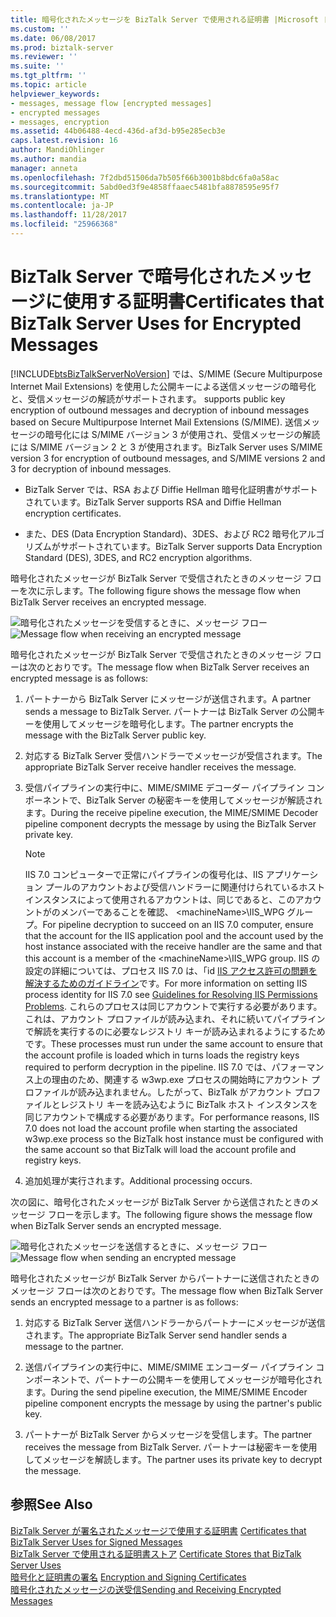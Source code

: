 ```yaml
---
title: 暗号化されたメッセージを BizTalk Server で使用される証明書 |Microsoft ドキュメント
ms.custom: ''
ms.date: 06/08/2017
ms.prod: biztalk-server
ms.reviewer: ''
ms.suite: ''
ms.tgt_pltfrm: ''
ms.topic: article
helpviewer_keywords:
- messages, message flow [encrypted messages]
- encrypted messages
- messages, encryption
ms.assetid: 44b06488-4ecd-436d-af3d-b95e285ecb3e
caps.latest.revision: 16
author: MandiOhlinger
ms.author: mandia
manager: anneta
ms.openlocfilehash: 7f2dbd51506da7b505f66b3001b8bdc6fa0a58ac
ms.sourcegitcommit: 5abd0ed3f9e4858ffaaec5481bfa8878595e95f7
ms.translationtype: MT
ms.contentlocale: ja-JP
ms.lasthandoff: 11/28/2017
ms.locfileid: "25966368"
---
```

# <a name="certificates-that-biztalk-server-uses-for-encrypted-messages"></a><span data-ttu-id="55a6f-102">BizTalk Server で暗号化されたメッセージに使用する証明書</span><span class="sxs-lookup"><span data-stu-id="55a6f-102">Certificates that BizTalk Server Uses for Encrypted Messages</span></span>
[!INCLUDE[btsBizTalkServerNoVersion](../includes/btsbiztalkservernoversion-md.md)]<span data-ttu-id="55a6f-103"> では、S/MIME (Secure Multipurpose Internet Mail Extensions) を使用した公開キーによる送信メッセージの暗号化と、受信メッセージの解読がサポートされます。</span><span class="sxs-lookup"><span data-stu-id="55a6f-103"> supports public key encryption of outbound messages and decryption of inbound messages based on Secure Multipurpose Internet Mail Extensions (S/MIME).</span></span> <span data-ttu-id="55a6f-104">送信メッセージの暗号化には S/MIME バージョン 3 が使用され、受信メッセージの解読には S/MIME バージョン 2 と 3 が使用されます。</span><span class="sxs-lookup"><span data-stu-id="55a6f-104">BizTalk Server uses S/MIME version 3 for encryption of outbound messages, and S/MIME versions 2 and 3 for decryption of inbound messages.</span></span>  
  
-   <span data-ttu-id="55a6f-105">BizTalk Server では、RSA および Diffie Hellman 暗号化証明書がサポートされています。</span><span class="sxs-lookup"><span data-stu-id="55a6f-105">BizTalk Server supports RSA and Diffie Hellman encryption certificates.</span></span>  
  
-   <span data-ttu-id="55a6f-106">また、DES (Data Encryption Standard)、3DES、および RC2 暗号化アルゴリズムがサポートされています。</span><span class="sxs-lookup"><span data-stu-id="55a6f-106">BizTalk Server supports Data Encryption Standard (DES), 3DES, and RC2 encryption algorithms.</span></span>  
  
 <span data-ttu-id="55a6f-107">暗号化されたメッセージが BizTalk Server で受信されたときのメッセージ フローを次に示します。</span><span class="sxs-lookup"><span data-stu-id="55a6f-107">The following figure shows the message flow when BizTalk Server receives an encrypted message.</span></span>  
  
 <span data-ttu-id="55a6f-108">![暗号化されたメッセージを受信するときに、メッセージ フロー](../core/media/bpi-sp-msgsec-inboundencryption.gif "BPI_SP_MSGSEC_InboundEncryption")</span><span class="sxs-lookup"><span data-stu-id="55a6f-108">![Message flow when receiving an encrypted message](../core/media/bpi-sp-msgsec-inboundencryption.gif "BPI_SP_MSGSEC_InboundEncryption")</span></span>  
  
 <span data-ttu-id="55a6f-109">暗号化されたメッセージが BizTalk Server で受信されたときのメッセージ フローは次のとおりです。</span><span class="sxs-lookup"><span data-stu-id="55a6f-109">The message flow when BizTalk Server receives an encrypted message is as follows:</span></span>  
  
1.  <span data-ttu-id="55a6f-110">パートナーから BizTalk Server にメッセージが送信されます。</span><span class="sxs-lookup"><span data-stu-id="55a6f-110">A partner sends a message to BizTalk Server.</span></span> <span data-ttu-id="55a6f-111">パートナーは BizTalk Server の公開キーを使用してメッセージを暗号化します。</span><span class="sxs-lookup"><span data-stu-id="55a6f-111">The partner encrypts the message with the BizTalk Server public key.</span></span>  
  
2.  <span data-ttu-id="55a6f-112">対応する BizTalk Server 受信ハンドラーでメッセージが受信されます。</span><span class="sxs-lookup"><span data-stu-id="55a6f-112">The appropriate BizTalk Server receive handler receives the message.</span></span>  
  
3.  <span data-ttu-id="55a6f-113">受信パイプラインの実行中に、MIME/SMIME デコーダー パイプライン コンポーネントで、BizTalk Server の秘密キーを使用してメッセージが解読されます。</span><span class="sxs-lookup"><span data-stu-id="55a6f-113">During the receive pipeline execution, the MIME/SMIME Decoder pipeline component decrypts the message by using the BizTalk Server private key.</span></span>  
  
    > [!NOTE]
    >  <span data-ttu-id="55a6f-114">IIS 7.0 コンピューターで正常にパイプラインの復号化は、IIS アプリケーション プールのアカウントおよび受信ハンドラーに関連付けられているホスト インスタンスによって使用されるアカウントは、同じであると、このアカウントがのメンバーであることを確認、 \<machineName\>\IIS_WPG グループ。</span><span class="sxs-lookup"><span data-stu-id="55a6f-114">For pipeline decryption to succeed on an IIS 7.0 computer, ensure that the account for the IIS application pool and the account used by the host instance associated with the receive handler are the same and that this account is a member of the \<machineName\>\IIS_WPG group.</span></span> <span data-ttu-id="55a6f-115">IIS の設定の詳細については、プロセス IIS 7.0 は、「id [IIS アクセス許可の問題を解決するためのガイドライン](../core/guidelines-for-resolving-iis-permissions-problems.md)です。</span><span class="sxs-lookup"><span data-stu-id="55a6f-115">For more information on setting IIS process identity for IIS 7.0 see [Guidelines for Resolving IIS Permissions Problems](../core/guidelines-for-resolving-iis-permissions-problems.md).</span></span> <span data-ttu-id="55a6f-116">これらのプロセスは同じアカウントで実行する必要があります。これは、アカウント プロファイルが読み込まれ、それに続いてパイプラインで解読を実行するのに必要なレジストリ キーが読み込まれるようにするためです。</span><span class="sxs-lookup"><span data-stu-id="55a6f-116">These processes must run under the same account to ensure that the account profile is loaded which in turns loads the registry keys required to perform decryption in the pipeline.</span></span> <span data-ttu-id="55a6f-117">IIS 7.0 では、パフォーマンス上の理由のため、関連する w3wp.exe プロセスの開始時にアカウント プロファイルが読み込まれません。したがって、BizTalk がアカウント プロファイルとレジストリ キーを読み込むように BizTalk ホスト インスタンスを同じアカウントで構成する必要があります。</span><span class="sxs-lookup"><span data-stu-id="55a6f-117">For performance reasons, IIS 7.0 does not load the account profile when starting the associated w3wp.exe process so the BizTalk host instance must be configured with the same account so that BizTalk will load the account profile and registry keys.</span></span>  
  
4.  <span data-ttu-id="55a6f-118">追加処理が実行されます。</span><span class="sxs-lookup"><span data-stu-id="55a6f-118">Additional processing occurs.</span></span>  
  
 <span data-ttu-id="55a6f-119">次の図に、暗号化されたメッセージが BizTalk Server から送信されたときのメッセージ フローを示します。</span><span class="sxs-lookup"><span data-stu-id="55a6f-119">The following figure shows the message flow when BizTalk Server sends an encrypted message.</span></span>  
  
 <span data-ttu-id="55a6f-120">![暗号化されたメッセージを送信するときに、メッセージ フロー](../core/media/bpi-sp-msgsec-outboundencryption.gif "BPI_SP_MSGSEC_OutboundEncryption")</span><span class="sxs-lookup"><span data-stu-id="55a6f-120">![Message flow when sending an encrypted message](../core/media/bpi-sp-msgsec-outboundencryption.gif "BPI_SP_MSGSEC_OutboundEncryption")</span></span>  
  
 <span data-ttu-id="55a6f-121">暗号化されたメッセージが BizTalk Server からパートナーに送信されたときのメッセージ フローは次のとおりです。</span><span class="sxs-lookup"><span data-stu-id="55a6f-121">The message flow when BizTalk Server sends an encrypted message to a partner is as follows:</span></span>  
  
1.  <span data-ttu-id="55a6f-122">対応する BizTalk Server 送信ハンドラーからパートナーにメッセージが送信されます。</span><span class="sxs-lookup"><span data-stu-id="55a6f-122">The appropriate BizTalk Server send handler sends a message to the partner.</span></span>  
  
2.  <span data-ttu-id="55a6f-123">送信パイプラインの実行中に、MIME/SMIME エンコーダー パイプライン コンポーネントで、パートナーの公開キーを使用してメッセージが暗号化されます。</span><span class="sxs-lookup"><span data-stu-id="55a6f-123">During the send pipeline execution, the MIME/SMIME Encoder pipeline component encrypts the message by using the partner's public key.</span></span>  
  
3.  <span data-ttu-id="55a6f-124">パートナーが BizTalk Server からメッセージを受信します。</span><span class="sxs-lookup"><span data-stu-id="55a6f-124">The partner receives the message from BizTalk Server.</span></span> <span data-ttu-id="55a6f-125">パートナーは秘密キーを使用してメッセージを解読します。</span><span class="sxs-lookup"><span data-stu-id="55a6f-125">The partner uses its private key to decrypt the message.</span></span>  
  
## <a name="see-also"></a><span data-ttu-id="55a6f-126">参照</span><span class="sxs-lookup"><span data-stu-id="55a6f-126">See Also</span></span>  
 <span data-ttu-id="55a6f-127">[BizTalk Server が署名されたメッセージで使用する証明書](../core/certificates-that-biztalk-server-uses-for-signed-messages.md) </span><span class="sxs-lookup"><span data-stu-id="55a6f-127">[Certificates that BizTalk Server Uses for Signed Messages](../core/certificates-that-biztalk-server-uses-for-signed-messages.md) </span></span>  
 <span data-ttu-id="55a6f-128">[BizTalk Server で使用される証明書ストア](../core/certificate-stores-that-biztalk-server-uses.md) </span><span class="sxs-lookup"><span data-stu-id="55a6f-128">[Certificate Stores that BizTalk Server Uses](../core/certificate-stores-that-biztalk-server-uses.md) </span></span>  
 <span data-ttu-id="55a6f-129">[暗号化と証明書の署名](../core/encryption-and-signing-certificates.md) </span><span class="sxs-lookup"><span data-stu-id="55a6f-129">[Encryption and Signing Certificates](../core/encryption-and-signing-certificates.md) </span></span>  
 [<span data-ttu-id="55a6f-130">暗号化されたメッセージの送受信</span><span class="sxs-lookup"><span data-stu-id="55a6f-130">Sending and Receiving Encrypted Messages</span></span>](../core/sending-and-receiving-encrypted-messages.md)